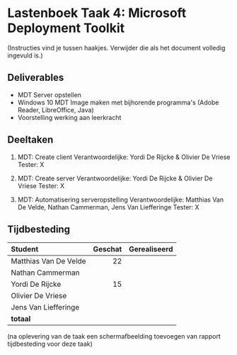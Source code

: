 # Lastenboek Taak 4: Microsoft Deployment Toolkit

(Instructies vind je tussen haakjes. Verwijder die als het document volledig ingevuld is.)

## Deliverables

* MDT Server opstellen
* Windows 10 MDT Image maken met bijhorende programma's (Adobe Reader, LibreOffice, Java)
* Voorstelling werking aan leerkracht

## Deeltaken

1. MDT: Create client
    Verantwoordelijke: Yordi De Rijcke & Olivier De Vriese
    Tester: X
2. MDT: Create server
    Verantwoordelijke: Yordi De Rijcke & Olivier De Vriese
    Tester: X
    
3. MDT: Automatisering serveropstelling
    Verantwoordelijke: Matthias Van De Velde, Nathan Cammerman, Jens Van Liefferinge
    Tester: X

## Tijdbesteding

| Student    | Geschat | Gerealiseerd |
| :---       | ---:    | ---:         |
| Matthias Van De Velde   |    22     |              |
| Nathan Cammerman   |         |              |
| Yordi De Rijcke   |     15    |              |
| Olivier De Vriese   |         |              |
| Jens Van Liefferinge   |         |              |
| **totaal** |         |              |

(na oplevering van de taak een schermafbeelding toevoegen van rapport tijdbesteding voor deze taak)
